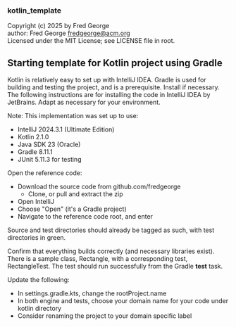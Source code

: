 ### kotlin_template

Copyright (c) 2025 by Fred George  
author: Fred George  fredgeorge@acm.org  
Licensed under the MIT License; see LICENSE file in root.


## Starting template for Kotlin project using Gradle

Kotlin is relatively easy to set up with IntelliJ IDEA. 
Gradle is used for building and testing the project, and is a 
prerequisite. Install if necessary.
The following instructions are for installing the code 
in IntelliJ IDEA by JetBrains. 
Adapt as necessary for your environment.

Note: This implementation was set up to use:

- IntelliJ 2024.3.1 (Ultimate Edition)
- Kotlin 2.1.0
- Java SDK 23 (Oracle)
- Gradle 8.11.1
- JUnit 5.11.3 for testing

Open the reference code:

- Download the source code from github.com/fredgeorge
    - Clone, or pull and extract the zip
- Open IntelliJ
- Choose "Open" (it's a Gradle project)
- Navigate to the reference code root, and enter

Source and test directories should already be tagged as such,
with test directories in green.

Confirm that everything builds correctly (and necessary libraries exist).
There is a sample class, Rectangle, with a corresponding
test, RectangleTest. The test should run successfully
from the Gradle __test__ task.

Update the following:

- In settings.gradle.kts, change the rootProject.name
- In both engine and tests, choose your domain name for your code under kotlin directory
- Consider renaming the <engine> project to your domain specific label

